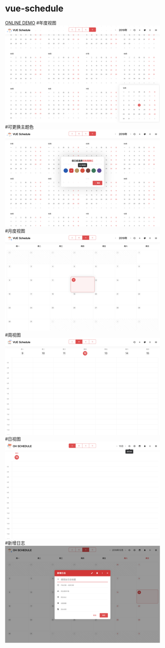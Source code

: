 # vue-schedule
[ONLINE DEMO](https://kansini.github.io/vue-schedule)
#年度视图
![Image text](https://github.com/kansini/vue-schedule/blob/master/public/screenshot/screenshot01.png?raw=true)
#可更换主题色
![Image text](https://github.com/kansini/vue-schedule/blob/master/public/screenshot/screenshot02.png?raw=true)
#月度视图
![Image text](https://github.com/kansini/vue-schedule/blob/master/public/screenshot/screenshot03.png?raw=true)
#周视图
![Image text](https://github.com/kansini/vue-schedule/blob/master/public/screenshot/screenshot04.png?raw=true)
#日视图
![Image text](https://github.com/kansini/vue-schedule/blob/master/public/screenshot/screenshot05.png?raw=true)
#新增日志
![Image text](https://github.com/kansini/vue-schedule/blob/master/public/screenshot/screenshot06.png?raw=true)
